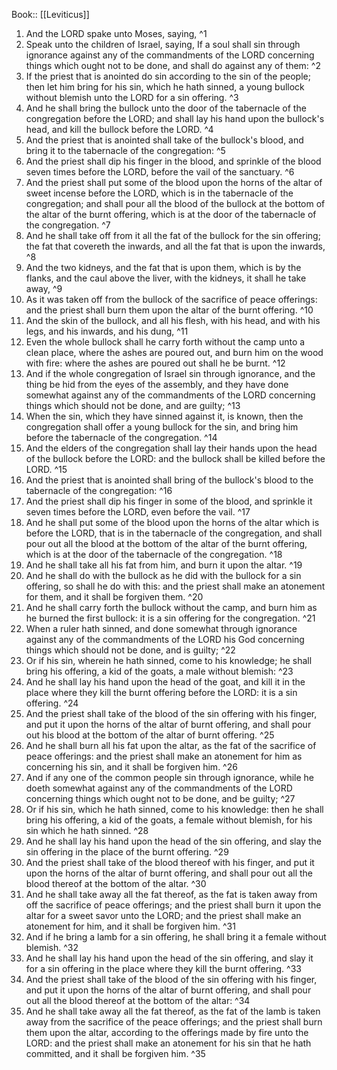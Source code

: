  Book:: [[Leviticus]]
 1. And the LORD spake unto Moses, saying, ^1
 2. Speak unto the children of Israel, saying, If a soul shall sin through ignorance against any of the commandments of the LORD concerning things which ought not to be done, and shall do against any of them: ^2
 3. If the priest that is anointed do sin according to the sin of the people; then let him bring for his sin, which he hath sinned, a young bullock without blemish unto the LORD for a sin offering. ^3
 4. And he shall bring the bullock unto the door of the tabernacle of the congregation before the LORD; and shall lay his hand upon the bullock's head, and kill the bullock before the LORD. ^4
 5. And the priest that is anointed shall take of the bullock's blood, and bring it to the tabernacle of the congregation: ^5
 6. And the priest shall dip his finger in the blood, and sprinkle of the blood seven times before the LORD, before the vail of the sanctuary. ^6
 7. And the priest shall put some of the blood upon the horns of the altar of sweet incense before the LORD, which is in the tabernacle of the congregation; and shall pour all the blood of the bullock at the bottom of the altar of the burnt offering, which is at the door of the tabernacle of the congregation. ^7
 8. And he shall take off from it all the fat of the bullock for the sin offering; the fat that covereth the inwards, and all the fat that is upon the inwards, ^8
 9. And the two kidneys, and the fat that is upon them, which is by the flanks, and the caul above the liver, with the kidneys, it shall he take away, ^9
 10. As it was taken off from the bullock of the sacrifice of peace offerings: and the priest shall burn them upon the altar of the burnt offering. ^10
 11. And the skin of the bullock, and all his flesh, with his head, and with his legs, and his inwards, and his dung, ^11
 12. Even the whole bullock shall he carry forth without the camp unto a clean place, where the ashes are poured out, and burn him on the wood with fire: where the ashes are poured out shall he be burnt. ^12
 13. And if the whole congregation of Israel sin through ignorance, and the thing be hid from the eyes of the assembly, and they have done somewhat against any of the commandments of the LORD concerning things which should not be done, and are guilty; ^13
 14. When the sin, which they have sinned against it, is known, then the congregation shall offer a young bullock for the sin, and bring him before the tabernacle of the congregation. ^14
 15. And the elders of the congregation shall lay their hands upon the head of the bullock before the LORD: and the bullock shall be killed before the LORD. ^15
 16. And the priest that is anointed shall bring of the bullock's blood to the tabernacle of the congregation: ^16
 17. And the priest shall dip his finger in some of the blood, and sprinkle it seven times before the LORD, even before the vail. ^17
 18. And he shall put some of the blood upon the horns of the altar which is before the LORD, that is in the tabernacle of the congregation, and shall pour out all the blood at the bottom of the altar of the burnt offering, which is at the door of the tabernacle of the congregation. ^18
 19. And he shall take all his fat from him, and burn it upon the altar. ^19
 20. And he shall do with the bullock as he did with the bullock for a sin offering, so shall he do with this: and the priest shall make an atonement for them, and it shall be forgiven them. ^20
 21. And he shall carry forth the bullock without the camp, and burn him as he burned the first bullock: it is a sin offering for the congregation. ^21
 22. When a ruler hath sinned, and done somewhat through ignorance against any of the commandments of the LORD his God concerning things which should not be done, and is guilty; ^22
 23. Or if his sin, wherein he hath sinned, come to his knowledge; he shall bring his offering, a kid of the goats, a male without blemish: ^23
 24. And he shall lay his hand upon the head of the goat, and kill it in the place where they kill the burnt offering before the LORD: it is a sin offering. ^24
 25. And the priest shall take of the blood of the sin offering with his finger, and put it upon the horns of the altar of burnt offering, and shall pour out his blood at the bottom of the altar of burnt offering. ^25
 26. And he shall burn all his fat upon the altar, as the fat of the sacrifice of peace offerings: and the priest shall make an atonement for him as concerning his sin, and it shall be forgiven him. ^26
 27. And if any one of the common people sin through ignorance, while he doeth somewhat against any of the commandments of the LORD concerning things which ought not to be done, and be guilty; ^27
 28. Or if his sin, which he hath sinned, come to his knowledge: then he shall bring his offering, a kid of the goats, a female without blemish, for his sin which he hath sinned. ^28
 29. And he shall lay his hand upon the head of the sin offering, and slay the sin offering in the place of the burnt offering. ^29
 30. And the priest shall take of the blood thereof with his finger, and put it upon the horns of the altar of burnt offering, and shall pour out all the blood thereof at the bottom of the altar. ^30
 31. And he shall take away all the fat thereof, as the fat is taken away from off the sacrifice of peace offerings; and the priest shall burn it upon the altar for a sweet savor unto the LORD; and the priest shall make an atonement for him, and it shall be forgiven him. ^31
 32. And if he bring a lamb for a sin offering, he shall bring it a female without blemish. ^32
 33. And he shall lay his hand upon the head of the sin offering, and slay it for a sin offering in the place where they kill the burnt offering. ^33
 34. And the priest shall take of the blood of the sin offering with his finger, and put it upon the horns of the altar of burnt offering, and shall pour out all the blood thereof at the bottom of the altar: ^34
 35. And he shall take away all the fat thereof, as the fat of the lamb is taken away from the sacrifice of the peace offerings; and the priest shall burn them upon the altar, according to the offerings made by fire unto the LORD: and the priest shall make an atonement for his sin that he hath committed, and it shall be forgiven him. ^35

